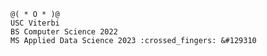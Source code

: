     @( * O * )@
    USC Viterbi
    BS Computer Science 2022
    MS Applied Data Science 2023 :crossed_fingers: &#129310